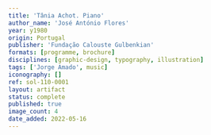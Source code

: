 ```yaml
---
title: 'Tânia Achot. Piano'
author_name: 'José António Flores'
year: y1980
origin: Portugal
publisher: 'Fundação Calouste Gulbenkian'
formats: [programme, brochure]
disciplines: [graphic-design, typography, illustration]
tags: ['Jorge Amado', music]
iconography: []
ref: sol-110-0001
layout: artifact
status: complete
published: true
image_count: 4
date_added: 2022-05-16
---
```

